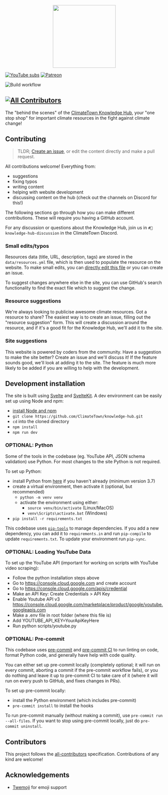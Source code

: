 <p align="center">
<a href="https://climatetown.github.io/knowledge-hub">
<img width="200" src="static/images/knowledge-hub-logo.png">
</a>
</p>

[![YouTube subs](https://img.shields.io/youtube/channel/subscribers/UCuVLG9pThvBABcYCm7pkNkA?label=ClimateTown&style=for-the-badge)](https://www.youtube.com/@ClimateTown)
[![Patreon](https://img.shields.io/badge/Patreon-F96854?style=for-the-badge&logo=patreon&logoColor=white)](https://www.patreon.com/ClimateTown)

![Build workflow](https://img.shields.io/github/actions/workflow/status/ClimateTown/knowledge-hub/build.yml?branch=main&label=website%20build)

## [![All Contributors](https://img.shields.io/github/all-contributors/Morzaram/knowledge-hub?color=ee8449&style=flat-square)](#contributors)

The "behind the scenes" of the [ClimateTown Knowledge Hub](https://climatetown.github.io/knowledge-hub), your "one stop shop" for important climate resources in the fight against climate change!

## Contributing

> TLDR; [Create an issue](https://github.com/ClimateTown/knowledge-hub/issues/new/choose), or edit the content directly and make a pull request.

All contributions welcome! Everything from:

- suggestions
- fixing typos
- writing content
- helping with website development
- discussing content on the hub (check out the channels on Discord for this!)

The following sections go through how you can make different contributions. These will require you having a GitHub account.

For any discussion or questions about the Knowledge Hub, join us in `#💬knowledge-hub-discussion` in the ClimateTown Discord.

### Small edits/typos

Resources data (title, URL, description, tags) are stored in the `data/resources.yml` file, which is then used to populate the resource on the website. To make small edits, you can [directly edit this file](https://github.com/ClimateTown/knowledge-hub/edit/main/data/resources.yml) or you can create an issue.

To suggest changes anywhere else in the site, you can use GitHub's search functionality to find the exact file which to suggest the change.

### Resource suggestions

We're always looking to publicise awesome climate resources. Got a resource to share? The easiest way is to create an issue, filling out the "resource suggestion" form. This will create a discussion around the resource, and if it's a good fit for the Knowledge Hub, we'll add it to the site.

### Site suggestions

This website is powered by coders from the community. Have a suggestion to make the site better? Create an issue and we'll discuss it! If the feature sounds good, we'll look at adding it to the site. The feature is much more likely to be added if you are willing to help with the development.

## Development installation

The site is built using [Svelte](https://svelte.dev/) and [SvelteKit](https://kit.svelte.dev/). A dev environment can be easily set up using Node and npm:

- [install Node and npm](https://docs.npmjs.com/downloading-and-installing-node-js-and-npm/)
- `git clone https://github.com/ClimateTown/knowledge-hub.git`
- `cd` into the cloned directory
- `npm install`
- `npm run dev`

### OPTIONAL: Python

Some of the tools in the codebase (eg. YouTube API, JSON schema validation) use Python. For most changes to the site Python is not required.

To set up Python:

- install Python from [here](https://www.python.org/downloads/) if you haven't already (minimum version 3.7)
- create a virtual environment, then activate it (optional, but recommended)
  - `python -m venv venv`
  - activate the environment using either:
    - `source venv/bin/activate` (Linux/MacOS)
    - `venv\Scripts\activate.bat` (Windows)
- `pip install -r requirements.txt`

This codebase uses [`pip-tools`](https://pypi.org/project/pip-tools/) to manage dependencies. If you add a new dependency, you can add it to `requirements.in` and run `pip-compile` to update `requirements.txt`. To update your environment run `pip-sync`.

### OPTIONAL: Loading YouTube Data
To set up the YouTube API (important for working on scripts with YouTube video scraping):

- Follow the python installation steps above
- Go to <https://console.cloud.google.com> and create account
- Go to <https://console.cloud.google.com/apis/credential>
- Make an API Key: Create Credentials > API Key
- Enable Youtube API v3 <https://console.cloud.google.com/marketplace/product/google/youtube.googleapis.com>
- Make a .env file in root folder (where this file is)
- Add YOUTUBE_API_KEY=YourApiKeyHere
- Run python scripts/youtube.py

### OPTIONAL: Pre-commit

This codebase uses [pre-commit](https://pre-commit.com/) and [pre-commit CI](https://pre-commit.ci/) to run linting on code, format Python code, and generally have help with code quality.

You can either set up pre-commit locally (completely optional; it will run on every commit, aborting a commit if the pre-commit workflow fails), or you do nothing and leave it up to pre-commit CI to take care of it (where it will run on every push to GitHub, and fixes changes in PRs).

To set up pre-commit locally:

- install the Python environment (which includes pre-commit)
- `pre-commit install` to install the hooks

To run pre-commit manually (without making a commit), use `pre-commit run --all-files`. If you want to stop using pre-commit locally, just do `pre-commit uninstall`.

## Contributors

<!-- ALL-CONTRIBUTORS-LIST:START - Do not remove or modify this section -->
<!-- prettier-ignore-start -->
<!-- markdownlint-disable -->

<!-- markdownlint-restore -->
<!-- prettier-ignore-end -->

<!-- ALL-CONTRIBUTORS-LIST:END -->

This project follows the [all-contributors](https://allcontributors.org) specification. Contributions of any kind are welcome!

## Acknowledgements

- [Twemoji](https://twemoji.twitter.com/) for emoji support
